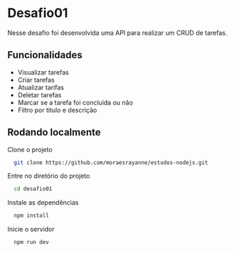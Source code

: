 
# Desafio01

Nesse desafio foi desenvolvida uma API para realizar um CRUD de tarefas.


## Funcionalidades

- Visualizar tarefas
- Criar tarefas
- Atualizar tarifas
- Deletar tarefas
- Marcar se a tarefa foi concluída ou não
- Filtro por titulo e descrição


## Rodando localmente

Clone o projeto

```bash
  git clone https://github.com/moraesrayanne/estudos-nodejs.git
```

Entre no diretório do projeto

```bash
  cd desafio01
```

Instale as dependências

```bash
  npm install
```

Inicie o servidor

```bash
  npm run dev
```

